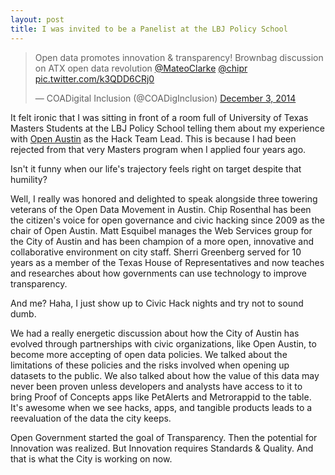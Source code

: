 ```yaml
---
layout: post
title: I was invited to be a Panelist at the LBJ Policy School
---
```


<blockquote class="twitter-tweet" lang="en"><p>Open data promotes innovation &amp; transparency! Brownbag discussion on ATX open data revolution <a href="https://twitter.com/MateoClarke">@MateoClarke</a> <a href="https://twitter.com/chipr">@chipr</a> <a href="http://t.co/k3QDD6CRj0">pic.twitter.com/k3QDD6CRj0</a></p>&mdash; COADigital Inclusion (@COADigInclusion) <a href="https://twitter.com/COADigInclusion/status/540219038912094209">December 3, 2014</a></blockquote>
<script async src="//platform.twitter.com/widgets.js" charset="utf-8"></script>

It felt ironic that I was sitting in front of a room full of University of Texas Masters Students at the LBJ Policy School telling them about my experience with [Open Austin](http://open-austin.org) as the Hack Team Lead. This is because I had been rejected from that very Masters program when I applied four years ago.

Isn't it funny when our life's trajectory feels right on target despite that humility? 

Well, I really was honored and delighted to speak alongside three towering veterans of the Open Data Movement in Austin. Chip Rosenthal has been the citizen's voice for open governance and civic hacking since 2009 as the chair of Open Austin. Matt Esquibel manages the Web Services group for the City of Austin and has been champion of a more open, innovative and collaborative environment on city staff. Sherri Greenberg served for 10 years as a member of the Texas House of Representatives and now teaches and researches about how governments can use technology to improve transparency.

And me? Haha, I just show up to Civic Hack nights and try not to sound dumb.

We had a really energetic discussion about how the City of Austin has evolved through partnerships with civic organizations, like Open Austin, to become more accepting of open data policies. We talked about the limitations of these policies and the risks involved when opening up datasets to the public. We also talked about how the value of this data may never been proven unless developers and analysts have access to it to bring Proof of Concepts apps like PetAlerts and Metrorappid to the table. It's awesome when we see hacks, apps, and tangible products leads to a reevaluation of the data the city keeps.

Open Government started the goal of Transparency. Then the potential for Innovation was realized. But Innovation requires Standards & Quality. And that is what the City is working on now.

